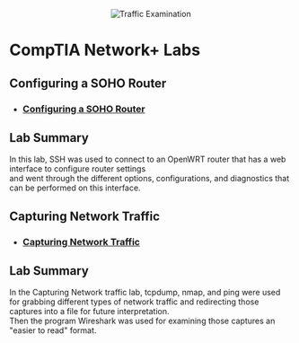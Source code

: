 <p align="center">
<img src="https://www.pngfind.com/pngs/m/36-364985_network-comptia-network-logo-hd-png-download.png" alt="Traffic Examination"/>
</p>

<h1>CompTIA Network+ Labs</h1>



<h2>Configuring a SOHO Router</h2>

- ### [Configuring a SOHO Router](https://youtu.be/klZqPhz97lU?si=oPs6IjTPHWI5errZ)

<h2>Lab Summary</h2>

In this lab, SSH was used to connect to an OpenWRT router that has a web interface to configure router settings<br />
and went through the different options, configurations, and diagnostics that can be performed on this interface.

<h2>Capturing Network Traffic</h2>

- ### [Capturing Network Traffic](https://youtu.be/AgQO20GmsvM?si=esR2TZBfZu1JQru9)

<h2>Lab Summary</h2>

In the Capturing Network traffic lab, tcpdump, nmap, and ping were used for grabbing different types of network traffic and redirecting those captures into a file for future interpretation.<br />
Then the program Wireshark was used for examining those captures an "easier to read" format.
